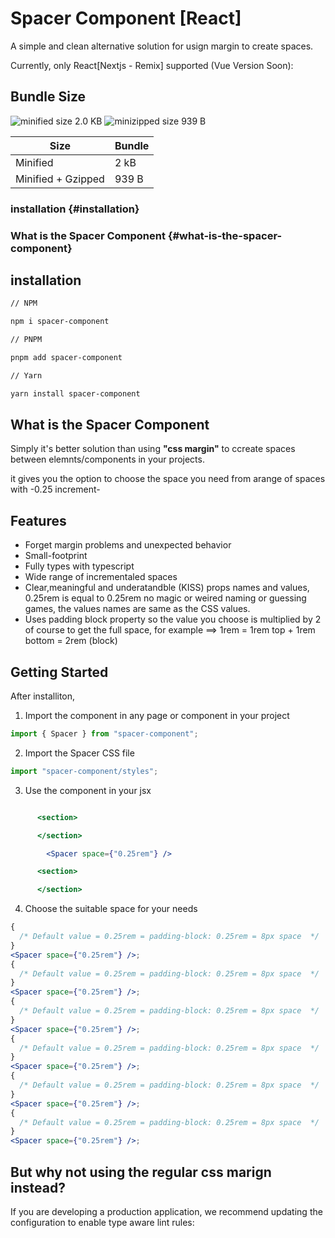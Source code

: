 # Spacer Component [React]

A simple and clean alternative solution for usign margin to create spaces.

Currently, only React[Nextjs - Remix] supported (Vue Version Soon):

## Bundle Size

![minified size 2.0 KB](https://flat.badgen.net/bundlephobia/min/spacer-component)
![minizipped size 939 B](https://flat.badgen.net/bundlephobia/minzip/spacer-component)

| Size               | Bundle |
| ------------------ | ------ |
| Minified           | 2 kB   |
| Minified + Gzipped | 939 B  |

### installation {#installation}

### What is the Spacer Component {#what-is-the-spacer-component}

## installation

```bash
// NPM

npm i spacer-component
```

```bash
// PNPM

pnpm add spacer-component
```

```bash
// Yarn

yarn install spacer-component
```

## What is the Spacer Component

Simply it's better solution than using **"css margin"** to ccreate spaces between elemnts/components in your projects.

it gives you the option to choose the space you need from arange of spaces with -0.25 increment-

## Features

- Forget margin problems and unexpected behavior
- Small-footprint
- Fully types with typescript
- Wide range of incrementaled spaces
- Clear,meaningful and underatandble (KISS) props names and values,
  0.25rem is equal to 0.25rem no magic or weired naming or guessing games, the values names are same as the CSS values.
- Uses padding block property so the value you choose is multiplied by 2 of course to get the full space,
  for example ==> 1rem = 1rem top + 1rem bottom = 2rem (block)

## Getting Started

After installiton,

1. Import the component in any page or component in your project

```jsx
import { Spacer } from "spacer-component";
```

2. Import the Spacer CSS file

```jsx
import "spacer-component/styles";
```

3. Use the component in your jsx

```jsx

      <section>

      </section>

        <Spacer space={"0.25rem"} />

      <section>

      </section>

```

4. Choose the suitable space for your needs

```jsx
{
  /* Default value = 0.25rem = padding-block: 0.25rem = 8px space  */
}
<Spacer space={"0.25rem"} />;
{
  /* Default value = 0.25rem = padding-block: 0.25rem = 8px space  */
}
<Spacer space={"0.25rem"} />;
{
  /* Default value = 0.25rem = padding-block: 0.25rem = 8px space  */
}
<Spacer space={"0.25rem"} />;
{
  /* Default value = 0.25rem = padding-block: 0.25rem = 8px space  */
}
<Spacer space={"0.25rem"} />;
{
  /* Default value = 0.25rem = padding-block: 0.25rem = 8px space  */
}
<Spacer space={"0.25rem"} />;
{
  /* Default value = 0.25rem = padding-block: 0.25rem = 8px space  */
}
<Spacer space={"0.25rem"} />;
```

## But why not using the regular css marign instead?

If you are developing a production application, we recommend updating the configuration to enable type aware lint rules:
